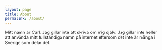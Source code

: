 ```yaml
---
layout: page
title: About
permalink: /about/
---
```


Mitt namn är Carl. Jag gillar inte att skriva om mig själv. Jag gillar inte heller att använda mitt fullständiga namn på internet eftersom det inte är många i Sverige som delar det.
